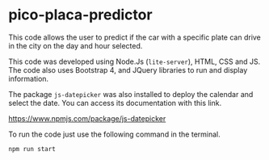 # pico-placa-predictor
This code allows the user to predict if the car with a specific plate can drive in the city on the day and hour selected.

This code was developed using Node.Js (`lite-server`), HTML, CSS and JS. The code also uses Bootstrap 4, and JQuery libraries to run and display information. 

The package `js-datepicker` was also installed to deploy the calendar and select the date. You can access its documentation with this link.

https://www.npmjs.com/package/js-datepicker

To run the code just use the following command in the terminal.

`npm run start`
